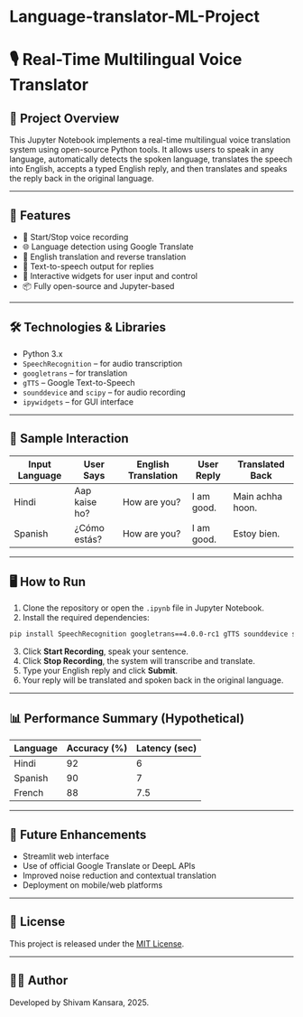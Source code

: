 # Language-translator-ML-Project

# 🎙️ Real-Time Multilingual Voice Translator

## 📌 Project Overview
This Jupyter Notebook implements a real-time multilingual voice translation system using open-source Python tools. It allows users to speak in any language, automatically detects the spoken language, translates the speech into English, accepts a typed English reply, and then translates and speaks the reply back in the original language.

---

## 🚀 Features
- 🎤 Start/Stop voice recording
- 🌐 Language detection using Google Translate
- 🔁 English translation and reverse translation
- 🧠 Text-to-speech output for replies
- 🧩 Interactive widgets for user input and control
- 📦 Fully open-source and Jupyter-based

---

## 🛠️ Technologies & Libraries
- Python 3.x
- `SpeechRecognition` – for audio transcription
- `googletrans` – for translation
- `gTTS` – Google Text-to-Speech
- `sounddevice` and `scipy` – for audio recording
- `ipywidgets` – for GUI interface

---

## 🧪 Sample Interaction
| Input Language | User Says           | English Translation | User Reply | Translated Back      |
|----------------|---------------------|----------------------|-------------|-----------------------|
| Hindi          | Aap kaise ho?       | How are you?         | I am good.  | Main achha hoon.     |
| Spanish        | ¿Cómo estás?        | How are you?         | I am good.  | Estoy bien.          |

---

## 🖥️ How to Run
1. Clone the repository or open the `.ipynb` file in Jupyter Notebook.
2. Install the required dependencies:
```bash
pip install SpeechRecognition googletrans==4.0.0-rc1 gTTS sounddevice scipy ipywidgets
```
3. Click **Start Recording**, speak your sentence.
4. Click **Stop Recording**, the system will transcribe and translate.
5. Type your English reply and click **Submit**.
6. Your reply will be translated and spoken back in the original language.

---

## 📊 Performance Summary (Hypothetical)

| Language | Accuracy (%) | Latency (sec) |
|----------|--------------|----------------|
| Hindi    | 92           | 6              |
| Spanish  | 90           | 7              |
| French   | 88           | 7.5            |

---

## 🔮 Future Enhancements
- Streamlit web interface
- Use of official Google Translate or DeepL APIs
- Improved noise reduction and contextual translation
- Deployment on mobile/web platforms

---

## 📜 License
This project is released under the [MIT License](LICENSE).

---

## 👨‍🔬 Author
Developed by Shivam Kansara, 2025.
